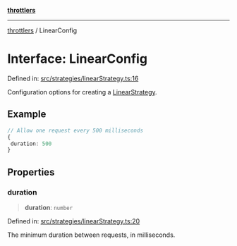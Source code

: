 [**throttlers**](../README.md)

***

[throttlers](../globals.md) / LinearConfig

# Interface: LinearConfig

Defined in: [src/strategies/linearStrategy.ts:16](https://github.com/havelessbemore/throttlers/blob/71b6926c68e5c43e70c3be251f905b2bb4d30de8/src/strategies/linearStrategy.ts#L16)

Configuration options for creating a [LinearStrategy](../classes/LinearStrategy.md).

## Example

```ts
// Allow one request every 500 milliseconds
{
 duration: 500
}
```

## Properties

### duration

> **duration**: `number`

Defined in: [src/strategies/linearStrategy.ts:20](https://github.com/havelessbemore/throttlers/blob/71b6926c68e5c43e70c3be251f905b2bb4d30de8/src/strategies/linearStrategy.ts#L20)

The minimum duration between requests, in milliseconds.
